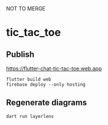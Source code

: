 NOT TO MERGE

# tic_tac_toe

## Publish

https://flutter-chat-tic-tac-toe.web.app

```shell
flutter build web
firebase deploy --only hosting
```

## Regenerate diagrams

```
dart run layerlens
```

